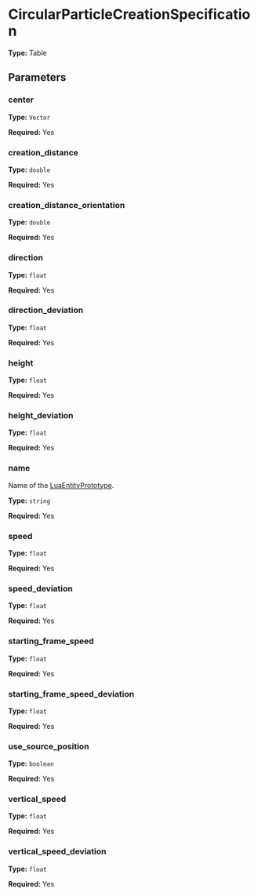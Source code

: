 # CircularParticleCreationSpecification

**Type:** Table

## Parameters

### center

**Type:** `Vector`

**Required:** Yes

### creation_distance

**Type:** `double`

**Required:** Yes

### creation_distance_orientation

**Type:** `double`

**Required:** Yes

### direction

**Type:** `float`

**Required:** Yes

### direction_deviation

**Type:** `float`

**Required:** Yes

### height

**Type:** `float`

**Required:** Yes

### height_deviation

**Type:** `float`

**Required:** Yes

### name

Name of the [LuaEntityPrototype](runtime:LuaEntityPrototype).

**Type:** `string`

**Required:** Yes

### speed

**Type:** `float`

**Required:** Yes

### speed_deviation

**Type:** `float`

**Required:** Yes

### starting_frame_speed

**Type:** `float`

**Required:** Yes

### starting_frame_speed_deviation

**Type:** `float`

**Required:** Yes

### use_source_position

**Type:** `boolean`

**Required:** Yes

### vertical_speed

**Type:** `float`

**Required:** Yes

### vertical_speed_deviation

**Type:** `float`

**Required:** Yes

